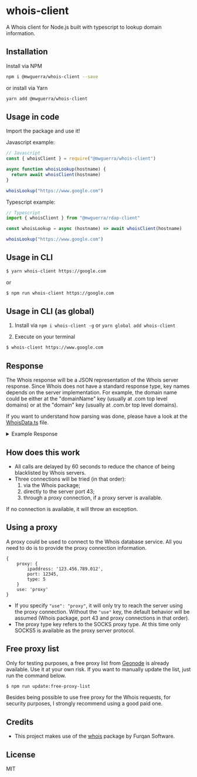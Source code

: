 # whois-client

A Whois client for Node.js built with typescript to lookup domain information.

## Installation

Install via NPM

```bash
npm i @mwguerra/whois-client --save
```

or install via Yarn
```bash
yarn add @mwguerra/whois-client
```

## Usage in code

Import the package and use it!

Javascript example:
```javascript
// Javascript
const { whoisClient } = require("@mwguerra/whois-client")

async function whoisLookup(hostname) {
  return await whoisClient(hostname)
}

whoisLookup("https://www.google.com")
```

Typescript example:
```typescript
// Typescript
import { whoisClient } from "@mwguerra/rdap-client"

const whoisLookup = async (hostname) => await whoisClient(hostname)

whoisLookup("https://www.google.com")
```

## Usage in CLI

```bash
$ yarn whois-client https://google.com
```
or
```bash
$ npm run whois-client https://google.com
```


## Usage in CLI (as global)

1. Install via `npm i whois-client -g` or `yarn global add whois-client`

2. Execute on your terminal

```bash
$ whois-client https://www.google.com
```

## Response

The Whois response will be a JSON representation of the Whois server response. Since Whois does not have a standard response type, key names depends on the server implementation.
For example, the domain name could be either at the "domainName" key (usually at .com top level domains) or at the "domain" key (usually at .com.br top level domains).

If you want to understand how parsing was done, please have a look at the [WhoisData.ts](https://github.com/mwguerra/whois-client/blob/master/src/libraries/WhoisData.ts) file.

<details>
<summary>Example Response</summary>
<p>

```jsonc
{
  domainName: 'GOOGLE.COM',
  registryDomainId: '2138514_DOMAIN_COM-VRSN',
  registrarWhoisServer: 'whois.markmonitor.com',
  registrarUrl: 'http://www.markmonitor.com',
  updatedDate: '2019-09-09T15:39:04Z',
  creationDate: '1997-09-15T04:00:00Z',
  registryExpiryDate: '2028-09-14T04:00:00Z',
  registrar: 'MarkMonitor Inc.',
  registrarIanaId: '292',
  registrarAbuseContactEmail: 'abusecomplaints@markmonitor.com',
  registrarAbuseContactPhone: '+1.2086851750',
  domainStatus: 'clientDeleteProhibited https://icann.org/epp#clientDeleteProhibited clientTransferProhibited https://icann.org/epp#clientTransferProhibited clientUpdateProhibited https://icann.org/epp#clientUpdateProhibited serverDeleteProhibited https://icann.org/epp#serverDeleteProhibited serverTransferProhibited https://icann.org/epp#serverTransferProhibited serverUpdateProhibited https://icann.org/epp#serverUpdateProhibited',
  nameServer: 'NS1.GOOGLE.COM NS2.GOOGLE.COM NS3.GOOGLE.COM NS4.GOOGLE.COM',
  dnssec: 'unsigned',
  urlOfTheIcannWhoisInaccuracyComplaintForm: 'https://www.icann.org/wicf/',
  lastUpdateOfWhoisDatabase: '2023-03-01T03:59:58Z',
  notice: 'The expiration date displayed in this record is the date the',
  termsOfUse: 'You are not authorized to access or query our Whois',
  byTheFollowingTermsOfUse: 'You agree that you may use this Data only',
  to: '(1) allow, enable, or otherwise support the transmission of mass'
}
```

</p>
</details>

## How does this work

* All calls are delayed by 60 seconds to reduce the chance of being blacklisted by Whois servers.
* Three connections will be tried (in that order):
  1. via the Whois package;
  2. directly to the server port 43;
  3. through a proxy connection, if a proxy server is available.

If no connection is available, it will throw an exception.

## Using a proxy

A proxy could be used to connect to the Whois database service. All you need to do is to provide the proxy connection information.

```jsonc
{
    proxy: {
        ipaddress: '123.456.789.012',
        port: 12345,
        type: 5
    }
    use: 'proxy'
}
```

* If you specify ```"use": "proxy"```, it will only try to reach the server using the proxy connection. Without the ```"use"``` key, the default behavior will be assumed (Whois package, port 43 and proxy connections in that order).
* The proxy type key refers to the SOCKS proxy type. At this time only SOCKS5 is available as the proxy server protocol.

## Free proxy list

Only for testing purposes, a free proxy list from [Geonode](https://geonode.com/free-proxy-list) is already available. Use it at your own risk. If you want to manually update the list, just run the command below.

```bash
$ npm run update:free-proxy-list
```

Besides being possible to use free proxy for the Whois requests, for security purposes, I strongly recommend using a good paid one.

## Credits

* This project makes use of the [whois](https://github.com/FurqanSoftware/node-whois) package by Furqan Software.

## License

MIT
